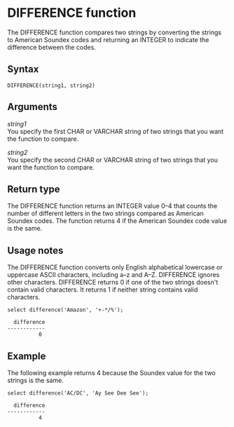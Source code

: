 # DIFFERENCE function<a name="DIFFERENCE"></a>

The DIFFERENCE function compares two strings by converting the strings to American Soundex codes and returning an INTEGER to indicate the difference between the codes\. 

## Syntax<a name="DIFFERENCE-synopsis"></a>

```
DIFFERENCE(string1, string2)
```

## Arguments<a name="DIFFERENCE-arguments"></a>

 *string1*   
You specify the first CHAR or VARCHAR string of two strings that you want the function to compare\. 

 *string2*   
You specify the second CHAR or VARCHAR string of two strings that you want the function to compare\. 

## Return type<a name="DIFFERENCE-return-type"></a>

The DIFFERENCE function returns an INTEGER value 0–4 that counts the number of different letters in the two strings compared as American Soundex codes\. The function returns 4 if the American Soundex code value is the same\.

## Usage notes<a name="r_DIFFERENCE_usage_notes"></a>

The DIFFERENCE function converts only English alphabetical lowercase or uppercase ASCII characters, including a–z and A–Z\. DIFFERENCE ignores other characters\. DIFFERENCE returns 0 if one of the two strings doesn't contain valid characters\. It returns 1 if neither string contains valid characters\. 

```
select difference('Amazon', '+-*/%');
```

```
  difference
------------
          0
```

## Example<a name="DIFFERENCE-examples"></a>

The following example returns 4 because the Soundex value for the two strings is the same\.

```
select difference('AC/DC', 'Ay See Dee See');
```

```
  difference
------------
          4
```